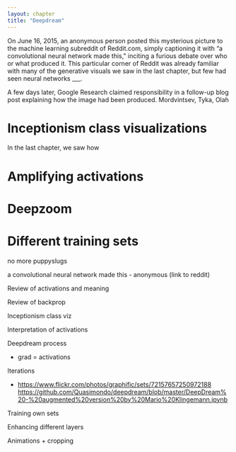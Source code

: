 ```yaml
---
layout: chapter
title: "Deepdream"
---
```



On June 16, 2015, an anonymous person posted this mysterious picture to the machine learning subreddit of Reddit.com, simply captioning it with “a convolutional neural network made this," inciting a furious debate over who or what produced it. This particular corner of Reddit was already familiar with many of the generative visuals we saw in the last chapter, but few had seen neural networks ___.

A few days later, Google Research claimed responsibility in a follow-up blog post explaining how the image had been produced. Mordvintsev, Tyka, Olah 

# Inceptionism class visualizations

In the last chapter, we saw how 

# Amplifying activations


# Deepzoom


# Different training sets

no more puppyslugs


a convolutional neural network made this - anonymous (link to reddit)


Review of activations and meaning

Review of backprop

Inceptionism class viz

Interpretation of activations

Deepdream process
 - grad = activations

Iterations
 - https://www.flickr.com/photos/graphific/sets/72157657250972188
https://github.com/Quasimondo/deepdream/blob/master/DeepDream%20-%20augmented%20version%20by%20Mario%20Klingemann.ipynb

Training own sets


Enhancing different layers

Animations + cropping





